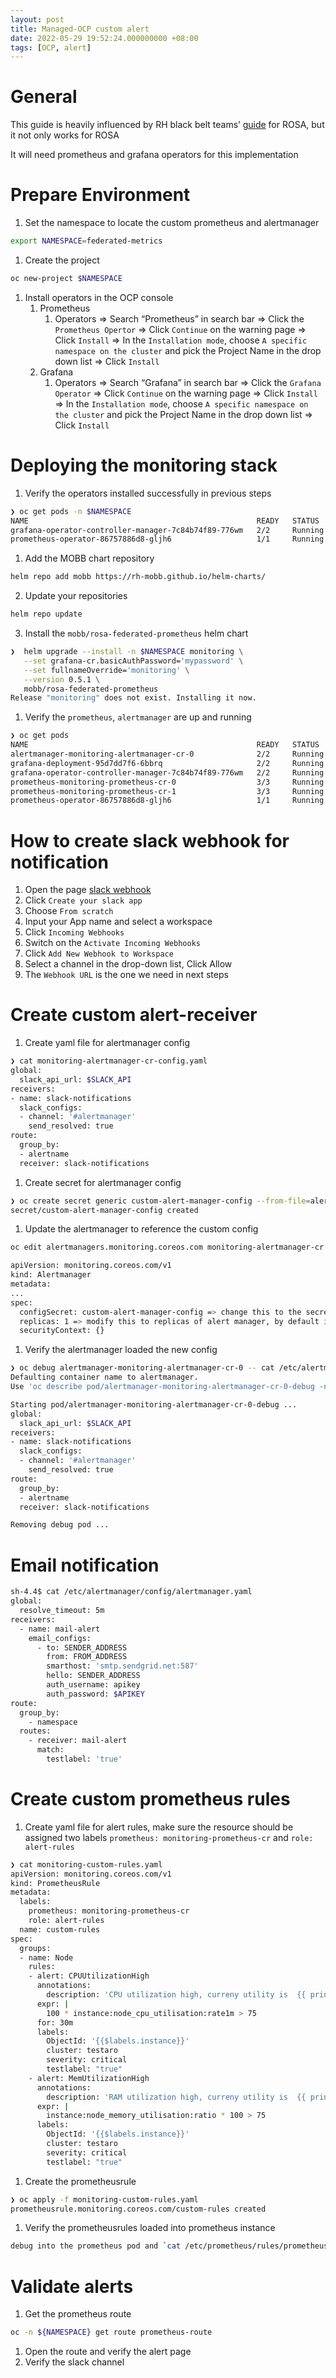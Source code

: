 ```yaml
---
layout: post
title: Managed-OCP custom alert
date: 2022-05-29 19:52:24.000000000 +08:00
tags: [OCP, alert]
---
```


# General

This guide is heavily influenced by RH black belt teams’ [guide](https://mobb.ninja/docs/rosa/federated-metrics-prometheus/) for ROSA, but it not only works for ROSA

It will need prometheus and grafana operators for this implementation

# Prepare Environment

1. Set the namespace to locate the custom prometheus and alertmanager

```bash
export NAMESPACE=federated-metrics
```

1. Create the project

```bash
oc new-project $NAMESPACE
```

1. Install operators in the OCP console
    1. Prometheus
        1. Operators ⇒ Search “Prometheus” in search bar ⇒ Click the `Prometheus Opertor` ⇒ Click `Continue` on the warning page ⇒ Click `Install` ⇒ In the `Installation mode`, choose `A specific namespace on the cluster` and pick the Project Name in the drop down list ⇒ Click `Install`
    2. Grafana 
        1. Operators ⇒ Search “Grafana” in search bar ⇒ Click the `Grafana Operator` ⇒ Click `Continue` on the warning page ⇒ Click `Install` ⇒ In the `Installation mode`, choose `A specific namespace on the cluster` and pick the Project Name in the drop down list ⇒ Click `Install`
        

# Deploying the monitoring stack

1. Verify the operators installed successfully in previous steps

```bash
❯ oc get pods -n $NAMESPACE
NAME                                                   READY   STATUS    RESTARTS      AGE           
grafana-operator-controller-manager-7c84b74f89-776wm   2/2     Running   0             46m
prometheus-operator-86757886d8-gljh6                   1/1     Running   0             46m
```

1. Add the MOBB chart repository 
```bash
helm repo add mobb https://rh-mobb.github.io/helm-charts/
```

2. Update your repositories
```bash
helm repo update
```
3. Install the `mobb/rosa-federated-prometheus` helm chart

```bash
❯  helm upgrade --install -n $NAMESPACE monitoring \
   --set grafana-cr.basicAuthPassword='mypassword' \
   --set fullnameOverride='monitoring' \
   --version 0.5.1 \
   mobb/rosa-federated-prometheus
Release "monitoring" does not exist. Installing it now.
```

1. Verify the `prometheus`, `alertmanager` are up and running

```bash
❯ oc get pods
NAME                                                   READY   STATUS    RESTARTS      AGE
alertmanager-monitoring-alertmanager-cr-0              2/2     Running   0             36m
grafana-deployment-95d7dd7f6-6bbrq                     2/2     Running   0             70m
grafana-operator-controller-manager-7c84b74f89-776wm   2/2     Running   0             71m
prometheus-monitoring-prometheus-cr-0                  3/3     Running   1 (69m ago)   70m
prometheus-monitoring-prometheus-cr-1                  3/3     Running   1 (69m ago)   70m
prometheus-operator-86757886d8-gljh6                   1/1     Running   0             71m
```

# How to create slack webhook for notification

1. Open the page [slack webhook](https://api.slack.com/messaging/webhooks)
2. Click `Create your slack app`
3. Choose `From scratch`
4. Input your App name and select a workspace
5. Click `Incoming Webhooks`
6. Switch on the `Activate Incoming Webhooks`
7. Click `Add New Webhook to Workspace`
8. Select a channel in the drop-down list, Click Allow
9. The `Webhook URL` is the one we need in next steps

# Create custom alert-receiver

1. Create yaml file for alertmanager config

```bash
❯ cat monitoring-alertmanager-cr-config.yaml
global:
  slack_api_url: $SLACK_API
receivers:
- name: slack-notifications
  slack_configs:
  - channel: '#alertmanager'
    send_resolved: true
route:
  group_by:
  - alertname
  receiver: slack-notifications
```

1. Create secret for alertmanager config

```bash
❯ oc create secret generic custom-alert-manager-config --from-file=alertmanager.yaml=monitoring-alertmanager-cr-config.yaml -n $NAMESPACE
secret/custom-alert-manager-config created
```

1. Update the alertmanager to reference the custom config

```bash
oc edit alertmanagers.monitoring.coreos.com monitoring-alertmanager-cr -n $NAMESPACE

apiVersion: monitoring.coreos.com/v1
kind: Alertmanager
metadata:
...
spec:
  configSecret: custom-alert-manager-config => change this to the secret name
  replicas: 1 => modify this to replicas of alert manager, by default it is 3
  securityContext: {}
```

1. Verify the alertmanager loaded the new config

```bash
❯ oc debug alertmanager-monitoring-alertmanager-cr-0 -- cat /etc/alertmanager/config/alertmanager.yaml
Defaulting container name to alertmanager.
Use 'oc describe pod/alertmanager-monitoring-alertmanager-cr-0-debug -n federated-metrics' to see all of the containers in this pod.

Starting pod/alertmanager-monitoring-alertmanager-cr-0-debug ...
global:
  slack_api_url: $SLACK_API
receivers:
- name: slack-notifications
  slack_configs:
  - channel: '#alertmanager'
    send_resolved: true
route:
  group_by:
  - alertname
  receiver: slack-notifications

Removing debug pod ...
```

# Email notification 

```bash
sh-4.4$ cat /etc/alertmanager/config/alertmanager.yaml
global:
  resolve_timeout: 5m
receivers:
  - name: mail-alert
    email_configs:
      - to: SENDER_ADDRESS
        from: FROM_ADDRESS
        smarthost: 'smtp.sendgrid.net:587'
        hello: SENDER_ADDRESS
        auth_username: apikey
        auth_password: $APIKEY
route:
  group_by:
    - namespace
  routes:
    - receiver: mail-alert
      match:
        testlabel: 'true'
```

# Create custom prometheus rules

1. Create yaml file for alert rules, make sure the resource should be assigned two labels `prometheus: monitoring-prometheus-cr` and `role: alert-rules`

```bash
❯ cat monitoring-custom-rules.yaml
apiVersion: monitoring.coreos.com/v1
kind: PrometheusRule
metadata:
  labels:
    prometheus: monitoring-prometheus-cr
    role: alert-rules
  name: custom-rules
spec:
  groups:
  - name: Node
    rules:
    - alert: CPUUtilizationHigh
      annotations:
        description: 'CPU utilization high, curreny utility is  {{ printf "%.2f" $value }}%, on Node {{ $labels.node}}'
      expr: |
        100 * instance:node_cpu_utilisation:rate1m > 75
      for: 30m
      labels:
        ObjectId: '{{$labels.instance}}'
        cluster: testaro
        severity: critical
        testlabel: "true"
    - alert: MemUtilizationHigh
      annotations:
        description: 'RAM utilization high, curreny utility is  {{ printf "%.2f" $value }}%, on Node {{ $labels.node}}'
      expr: |
        instance:node_memory_utilisation:ratio * 100 > 75
      labels:
        ObjectId: '{{$labels.instance}}'
        cluster: testaro
        severity: critical
        testlabel: "true"
```

1. Create the prometheusrule

```bash
❯ oc apply -f monitoring-custom-rules.yaml
prometheusrule.monitoring.coreos.com/custom-rules created
```

1. Verify the prometheusrules loaded into prometheus instance

```bash
debug into the prometheus pod and `cat /etc/prometheus/rules/prometheus-monitoring-prometheus-cr-rulefiles-0/*yaml`
```

# Validate alerts

1. Get the prometheus route

```bash
oc -n ${NAMESPACE} get route prometheus-route
```

1. Open the route and verify the alert page
2. Verify the slack channel